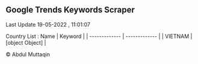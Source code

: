 

## Google Trends Keywords Scraper 
 
Last Update 19-05-2022 , 11:01:07

Country List :
 Name  | Keyword |
| ------------- | ------------- |
| VIETNAM | [object Object] |



© Abdul Muttaqin 
